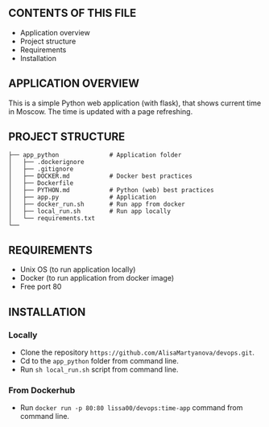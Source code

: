 ## CONTENTS OF THIS FILE

 * Application overview
 * Project structure
 * Requirements
 * Installation
 
## APPLICATION OVERVIEW
 
This is a simple Python web application (with flask), that shows current time in Moscow. The time is updated with a page refreshing.

## PROJECT STRUCTURE


    ├── app_python              # Application folder
    │   ├── .dockerignore        
    │   ├── .gitignore         
    │   ├── DOCKER.md           # Docker best practices
    │   ├── Dockerfile     
    │   ├── PYTHON.md           # Python (web) best practices
    │   ├── app.py              # Application
    │   ├── docker_run.sh       # Run app from docker
    │   ├── local_run.sh        # Run app locally
    │   └── requirements.txt               
    └──
    
## REQUIREMENTS

* Unix OS (to run application locally)
* Docker (to run application from docker image)
* Free port 80

## INSTALLATION

### Locally

* Clone the repository `https://github.com/AlisaMartyanova/devops.git`.
* Cd to the `app_python` folder from command line.
* Run `sh local_run.sh` script from command line.

### From Dockerhub

* Run `docker run -p 80:80 lissa00/devops:time-app` command from command line.


